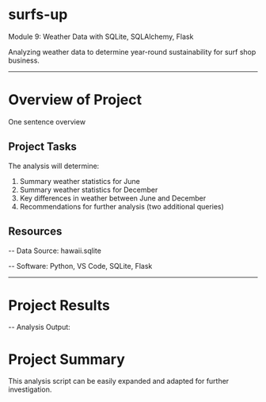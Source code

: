 # surfs-up
Module 9: Weather Data with SQLite, SQLAlchemy, Flask

Analyzing weather data to determine year-round sustainability for surf shop business. 


------------------------------
# Overview of Project
One sentence overview 

## Project Tasks
The analysis will determine:

1. Summary weather statistics for June
2. Summary weather statistics for December
3. Key differences in weather between June and December
4. Recommendations for further analysis (two additional queries)

## Resources
-- Data Source: hawaii.sqlite

-- Software: Python, VS Code, SQLite, Flask


-------------------------------


# Project Results
-- Analysis Output: 
>
>

# Project Summary

This analysis script can be easily expanded and adapted for further investigation. 

